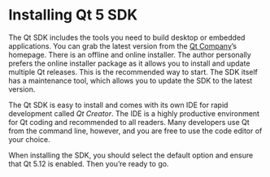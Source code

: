 # Installing Qt 5 SDK

The Qt SDK includes the tools you need to build desktop or embedded applications. You can grab the latest version from the [Qt Company](https://qt.io)’s homepage. There is an offline and online installer. The author personally prefers the online installer package as it allows you to install and update multiple Qt releases. This is the recommended way to start. The SDK itself has a maintenance tool, which allows you to update the SDK to the latest version.

The Qt SDK is easy to install and comes with its own IDE for rapid development called *Qt Creator*. The IDE is a highly productive environment for Qt coding and recommended to all readers. Many developers use Qt from the command line, however, and you are free to use the code editor of your choice.

When installing the SDK, you should select the default option and ensure that Qt 5.12 is enabled. Then you’re ready to go.

